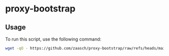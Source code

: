 # proxy-bootstrap

## Usage

To run this script, use the following command:

```bash
wget -qO - https://github.com/zaasch/proxy-bootstrap/raw/refs/heads/main/bootstrap.sh | bash
```
